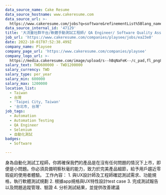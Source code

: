 ```yaml
---
data_source_name: Cake Resume
data_source_hostname: www.cakeresume.com
data_source_url: >-
  https://www.cakeresume.com/jobs?q=software&refinementList%5Blang_name%5D%5B0%5D=English&refinementList%5Bsalary_type%5D=per_year&range%5Bsalary_range%5D%5Bmin%5D=1000000&page=2
data_source_internal_id: '47129'
title: '大流量社群平台/軟體手動測試工程師/ QA Engineer/ Software Quality Assurance Engineer '
job_url: 'https://www.cakeresume.com/companies/playsee/jobs/ea23e0'
date: 2022-10-01T07:52:38.499Z
company_name: Playsee
company_page_url: 'https://www.cakeresume.com/companies/playsee'
company_logo_url: >-
  https://media.cakeresume.com/image/upload/s--hBqNaFeK--/c_pad,fl_png8,h_200,w_200/v1662550102/zu1cnzpjs3xxtuknddzi.png
salary_text: TWD600000 - TWD1200000
salary_currency: TWD
salary_type: per_year
salary_min: 600000
salary_max: 1200000
location_list:
  - Taiwan
  - 台灣
  - 'Taipei City, Taiwan'
  - '台北市, 台灣'
job_tags:
  - Automation
  - Automation Testing
  - QA Engineer
  - Selenium
  - 自動化測試
badges:
  - Software

---
```


身為自動化測試工程師，你將確保我們的產品是在沒有任何問題的情況下上市，即便是小問題。你必須具備明察秋毫的能力，致力於完美產品細節，給予用戶趨近零瑕疵的使用者體驗。 工作內容： 1. 與UX設計師及工程師確認測試需求、功能規格，執行軟體測試規劃 2. 根據app規格與UX特性設計test case 3. 完成測試報告以及問題追蹤管理、驗證 4. 分析測試結果，並提供改善建議